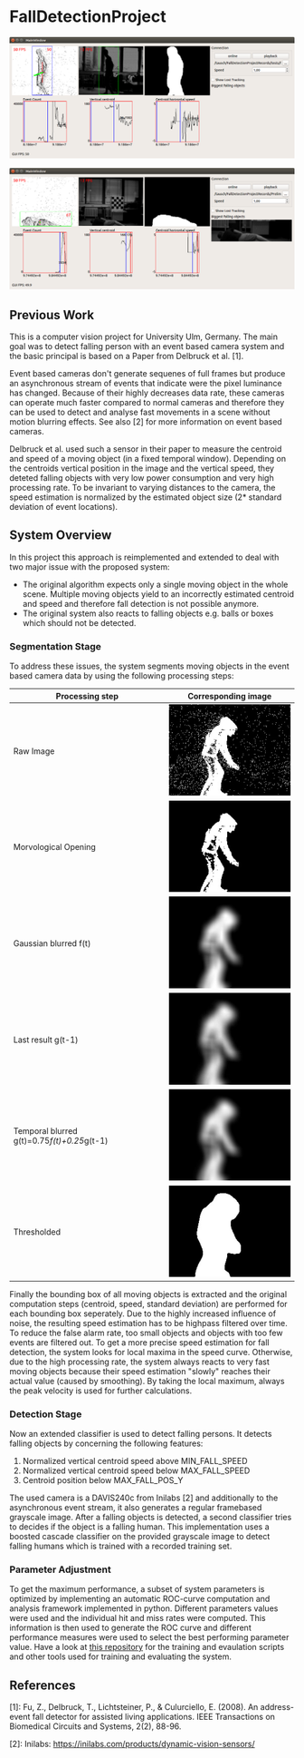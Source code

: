 # FallDetectionProject
![Walking Scene](Images/gui1.png)

![Falling Scene](Images/gui2.png)

## Previous Work
This is a computer vision project for University Ulm, Germany. The main goal was to detect falling person with an event based camera system and the basic principal is based on a Paper from Delbruck et al. [1].

Event based cameras don't generate sequenes of full frames but produce an asynchronous stream of events that indicate were the pixel luminance has changed. Because of their highly decreases data rate, these cameras can operate much faster compared to normal cameras and therefore they can be used to detect and analyse fast movements in a scene without motion blurring effects. See also [2] for more information on event based cameras.

Delbruck et al. used such a sensor in their paper to measure the centroid and speed of a moving object (in a fixed temporal window). Depending on the centroids vertical position in the image and the vertical speed, they deteted falling objects with very low power consumption and very high processing rate. To be invariant to varying distances to the camera, the speed estimation is normalized by the estimated object size (2* standard deviation of event locations).

## System Overview
In this project this approach is reimplemented and extended to deal with two major issue with the proposed system:

- The original algorithm expects only a single moving object in the whole scene. Multiple moving objects yield to an incorrectly estimated centroid and speed and therefore fall detection is not possible anymore.
- The original system also reacts to falling objects e.g. balls or boxes which should not be detected.

### Segmentation Stage
To address these issues, the system segments moving objects in the event based camera data by using the following processing steps:

Processing step | Corresponding image
-----|------
Raw Image | ![Raw Image](Images/Extended/0image.jpg)
Morvological Opening | ![Morvological Opening](Images/Extended/1opened.jpg)
Gaussian blurred f(t) | ![Gaussian blurred f(t)](Images/Extended/2a_rawBlurred.jpg)
Last result g(t-1) | ![Last result g(t-1)](Images/Extended/2b_smoothBlurred.jpg)
Temporal blurred g(t)=0.75*f(t)+0.25*g(t-1) | ![Temporal blurred g(t)=0.75*f(t)+0.25*g(t-1)](Images/Extended/2c_avgBlurred.jpg)
Thresholded | ![Thresholded](Images/Extended/3threshold.jpg)

Finally the bounding box of all moving objects is extracted and the original computation steps (centroid, speed, standard deviation) are performed for each bounding box seperately. Due to the highly increased influence of noise, the resulting speed estimation has to be highpass filtered over time.
To reduce the false alarm rate, too small objects and objects with too few events are filtered out. To get a more precise speed estimation for fall detection,
the system looks for local maxima in the speed curve. Otherwise, due to the high processing rate, the system always reacts to very fast moving objects because their speed estimation "slowly" reaches their actual value (caused by smoothing). By taking the local maximum, always the peak velocity is used for further calculations.

### Detection Stage
Now an extended classifier is used to detect falling persons. It detects falling objects by concerning the following features:
1. Normalized vertical centroid speed above MIN_FALL_SPEED
2. Normalized vertical centroid speed below MAX_FALL_SPEED
3. Centroid position below MAX_FALL_POS_Y

The used camera is a DAVIS240c from Inilabs [2] and additionally to the asynchronous event stream, it also generates a regular framebased grayscale image.
After a falling objects is detected, a second classifier tries to decides if the object is a falling human. This implementation uses a boosted cascade classifier on the provided grayscale image to detect falling humans which is trained with a recorded training set.

### Parameter Adjustment
To get the maximum performance, a subset of system parameters is optimized by implementing an automatic ROC-curve computation and analysis framework implemented in python. Different parameters values were used and the individual hit and miss rates were computed. This information is then used to generate the ROC curve and different performance measures were used to select the best performing parameter value. Have a look at [this repository](!https://github.com/rottaca/FallDetectionProjectEvaluationAndTraining) for the training and evaulation scripts and other tools used for training and evaluating the system.

## References
[1]: Fu, Z., Delbruck, T., Lichtsteiner, P., & Culurciello, E. (2008). An address-event
fall detector for assisted living applications. IEEE Transactions on Biomedical
Circuits and Systems, 2(2), 88-96.

[2]: Inilabs: https://inilabs.com/products/dynamic-vision-sensors/
